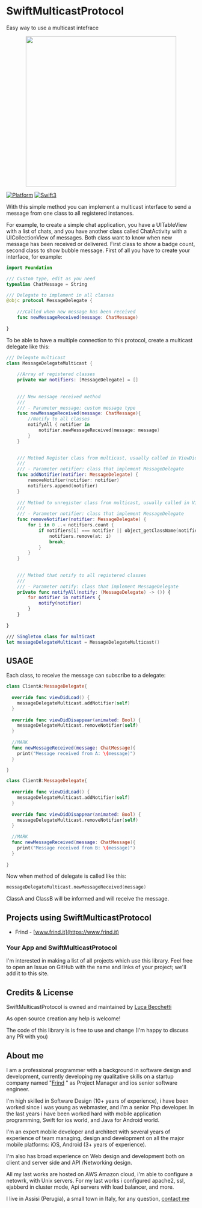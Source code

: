 
# SwiftMulticastProtocol
Easy way to use a multicast intefrace
<p align="center">
<img src="https://user-images.githubusercontent.com/16253548/28453311-1919a444-6df7-11e7-9ffd-e4438c01c903.png" width="400px">
</p>

[![Platform](https://img.shields.io/badge/platform-ios-lightgrey.svg)]()
[![Swift3](https://img.shields.io/badge/swift3-compatible-brightgreen.svg)]()

With this simple method you can implement a multicast interface to send a message from one class to all registered instances.

For example, to create a simple chat application, you have a UITableView with a list of chats, and you have another class called ChatActivity with a UICollectionView of messages. Both class want to know when new message has been received or delivered. First class to show a badge count, second class to show bubble message.  First of all you have to create your interface, for example:

```swift
import Foundation

/// Custom type, edit as you need
typealias ChatMessage = String

/// Delegate to implement in all classes
@objc protocol MessageDelegate {
    
    ///Called when new message has been received
    func newMessageReceived(message: ChatMessage)
    
}
```

To be able to have a multiple connection to this protocol, create a multicast delegate like this:

```swift
/// Delegate multicast
class MessageDelegateMulticast {
    
    //Array of registered classes
    private var notifiers: [MessageDelegate] = []
    
    
    /// New message received method
    ///
    /// - Parameter message: custom message type
    func newMessageReceived(message: ChatMessage){
        //Notify to all classes
        notifyAll { notifier in
            notifier.newMessageReceived(message: message)
        }
    }

    
    /// Method Register class from multicast, usually called in ViewDidLoad
    ///
    /// - Parameter notifier: class that implement MessageDelegate
    func addNotifier(notifier: MessageDelegate) {
        removeNotifier(notifier: notifier)
        notifiers.append(notifier)
    }
    
    /// Method to unregister class from multicast, usually called in ViewDidDisappear
    ///
    /// - Parameter notifier: class that implement MessageDelegate
    func removeNotifier(notifier: MessageDelegate) {
        for i in 0 ..< notifiers.count {
            if notifiers[i] === notifier || object_getClassName(notifiers[i]) ==  object_getClassName(notifier) {
                notifiers.remove(at: i)
                break;
            }
        }
    }
    
    
    /// Method that notify to all registered classes
    ///
    /// - Parameter notify: class that implement MessageDelegate
    private func notifyAll(notify: (MessageDelegate) -> ()) {
        for notifier in notifiers {
            notify(notifier)
        }
    }
    
}

/// Singleton class for multicast
let messageDelegateMulticast = MessageDelegateMulticast()
```

## USAGE
Each class, to receive the message can subscribe to a delegate:

```swift
class ClientA:MessageDelegate{
  
  override func viewDidLoad() {
    messageDelegateMulticast.addNotifier(self)
  }
  
  override func viewDidDisappear(animated: Bool) {
    messageDelegateMulticast.removeNotifier(self)
  }
  
  //MARK
  func newMessageReceived(message: ChatMessage){
    print("Message received from A: \(message)")  
  }

}

class ClientB:MessageDelegate{
  
  override func viewDidLoad() {
    messageDelegateMulticast.addNotifier(self)
  }
  
  override func viewDidDisappear(animated: Bool) {
    messageDelegateMulticast.removeNotifier(self)
  }
  
  //MARK
  func newMessageReceived(message: ChatMessage){
    print("Message received from B: \(message)")  
  }
  
}
```

Now when method of delegate is called like this:

```swift
messageDelegateMulticast.newMessageReceived(message)
```

ClassA and ClassB will be informed and will receive the message.

## Projects using SwiftMulticastProtocol

- Frind - [www.frind.it](https://www.frind.it) 

### Your App and SwiftMulticastProtocol
I'm interested in making a list of all projects which use this library. Feel free to open an Issue on GitHub with the name and links of your project; we'll add it to this site.

## Credits & License
SwiftMulticastProtocol is owned and maintained by [Luca Becchetti](https://github.com/lucabecchetti) 

As open source creation any help is welcome!

The code of this library is is free to use and change (I'm happy to discuss any PR with you)

## About me

I am a professional programmer with a background in software design and development, currently developing my qualitative skills on a startup company named "[Frind](https://www.frind.it) " as Project Manager and ios senior software engineer.

I'm high skilled in Software Design (10+ years of experience), i have been worked since i was young as webmaster, and i'm a senior Php developer. In the last years i have been worked hard with mobile application programming, Swift for ios world, and Java for Android world.

I'm an expert mobile developer and architect with several years of experience of team managing, design and development on all the major mobile platforms: iOS, Android (3+ years of experience).

I'm also has broad experience on Web design and development both on client and server side and API /Networking design. 

All my last works are hosted on AWS Amazon cloud, i'm able to configure a netowrk, with Unix servers. For my last works i configured apache2, ssl, ejabberd in cluster mode, Api servers with load balancer, and more.

I live in Assisi (Perugia), a small town in Italy, for any question, [contact me](mailto:luca.becchetti@brokenice.it)
